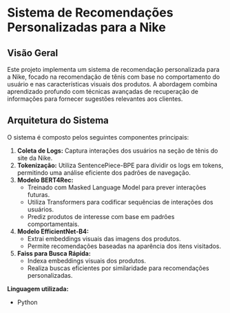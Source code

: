 # Sistema de Recomendações Personalizadas para a Nike

## Visão Geral
Este projeto implementa um sistema de recomendação personalizada para a Nike, focado na recomendação de tênis com base no comportamento do usuário e nas características visuais dos produtos. A abordagem combina aprendizado profundo com técnicas avançadas de recuperação de informações para fornecer sugestões relevantes aos clientes.

## Arquitetura do Sistema
O sistema é composto pelos seguintes componentes principais:

1. **Coleta de Logs:** Captura interações dos usuários na seção de tênis do site da Nike.
2. **Tokenização:** Utiliza SentencePiece-BPE para dividir os logs em tokens, permitindo uma análise eficiente dos padrões de navegação.
3. **Modelo BERT4Rec:**
   - Treinado com Masked Language Model para prever interações futuras.
   - Utiliza Transformers para codificar sequências de interações dos usuários.
   - Prediz produtos de interesse com base em padrões comportamentais.
4. **Modelo EfficientNet-B4:**
   - Extrai embeddings visuais das imagens dos produtos.
   - Permite recomendações baseadas na aparência dos itens visitados.
5. **Faiss para Busca Rápida:**
   - Indexa embeddings visuais dos produtos.
   - Realiza buscas eficientes por similaridade para recomendações personalizadas.

**Linguagem utilizada:**
- Python
